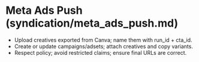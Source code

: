 # Meta Ads Push (syndication/meta_ads_push.md)
- Upload creatives exported from Canva; name them with run_id + cta_id.
- Create or update campaigns/adsets; attach creatives and copy variants.
- Respect policy; avoid restricted claims; ensure final URLs are correct.
